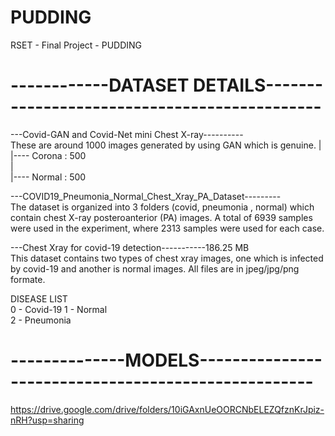 # PUDDING
RSET - Final Project - PUDDING

# ------------DATASET DETAILS---------------------------------------------  
---Covid-GAN and Covid-Net mini Chest X-ray----------  
These are around 1000 images generated by using GAN which is genuine.
|  
|---- Corona : 500  
|  
|---- Normal : 500  

---COVID19_Pneumonia_Normal_Chest_Xray_PA_Dataset---------  
The dataset is organized into 3 folders (covid, pneumonia , normal) which contain chest X-ray posteroanterior (PA) images.
A total of 6939 samples were used in the experiment, where 2313 samples were used for each case.


---Chest Xray for covid-19 detection-----------186.25 MB  
This dataset contains two types of chest xray images, one which is infected by covid-19 and another is normal images. All files are in jpeg/jpg/png formate.
 

DISEASE LIST  
0 - Covid-19
1 - Normal  
2 - Pneumonia  
  

# --------------MODELS----------------------------------------------------  
https://drive.google.com/drive/folders/10iGAxnUeOORCNbELEZQfznKrJpiz-nRH?usp=sharing
